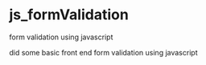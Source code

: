 # js_formValidation
form validation using javascript

did some basic front end form validation using javascript
